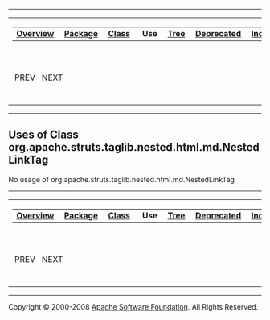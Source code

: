 ------------------------------------------------------------------------

<span id="navbar_top"></span> [](#skip-navbar_top "Skip navigation links")

<table>
<colgroup>
<col width="50%" />
<col width="50%" />
</colgroup>
<tbody>
<tr class="odd">
<td align="left"><span id="navbar_top_firstrow"></span>
<table>
<tbody>
<tr class="odd">
<td align="left"><a href="../../../../../../../overview-summary.html.md"><strong>Overview</strong></a> </td>
<td align="left"><a href="../package-summary.html.md"><strong>Package</strong></a> </td>
<td align="left"><a href="../../../../../../../org/apache/struts/taglib/nested.html.md/NestedLinkTag.html" title="class in org.apache.struts.taglib.nested.html"><strong>Class</strong></a> </td>
<td align="left"> <strong>Use</strong> </td>
<td align="left"><a href="../package-tree.html.md"><strong>Tree</strong></a> </td>
<td align="left"><a href="../../../../../../../deprecated-list.html.md"><strong>Deprecated</strong></a> </td>
<td align="left"><a href="../../../../../../../index-all.html.md"><strong>Index</strong></a> </td>
<td align="left"><a href="../../../../../../../help-doc.html.md"><strong>Help</strong></a> </td>
</tr>
</tbody>
</table></td>
<td align="left"></td>
</tr>
<tr class="even">
<td align="left"> PREV   NEXT</td>
<td align="left"><a href="../../../../../../../index.html.md?org/apache/struts/taglib/nested/html//class-useNestedLinkTag.html"><strong>FRAMES</strong></a>    <a href="NestedLinkTag.html"><strong>NO FRAMES</strong></a>    
<a href="../../../../../../../allclasses-noframe.html.md"><strong>All Classes</strong></a></td>
</tr>
</tbody>
</table>

<span id="skip-navbar_top"></span>

------------------------------------------------------------------------

**Uses of Class
 org.apache.struts.taglib.nested.html.md.NestedLinkTag**
-----------------------------------------------------

No usage of org.apache.struts.taglib.nested.html.md.NestedLinkTag

------------------------------------------------------------------------

<span id="navbar_bottom"></span> [](#skip-navbar_bottom "Skip navigation links")

<table>
<colgroup>
<col width="50%" />
<col width="50%" />
</colgroup>
<tbody>
<tr class="odd">
<td align="left"><span id="navbar_bottom_firstrow"></span>
<table>
<tbody>
<tr class="odd">
<td align="left"><a href="../../../../../../../overview-summary.html.md"><strong>Overview</strong></a> </td>
<td align="left"><a href="../package-summary.html.md"><strong>Package</strong></a> </td>
<td align="left"><a href="../../../../../../../org/apache/struts/taglib/nested.html.md/NestedLinkTag.html" title="class in org.apache.struts.taglib.nested.html"><strong>Class</strong></a> </td>
<td align="left"> <strong>Use</strong> </td>
<td align="left"><a href="../package-tree.html.md"><strong>Tree</strong></a> </td>
<td align="left"><a href="../../../../../../../deprecated-list.html.md"><strong>Deprecated</strong></a> </td>
<td align="left"><a href="../../../../../../../index-all.html.md"><strong>Index</strong></a> </td>
<td align="left"><a href="../../../../../../../help-doc.html.md"><strong>Help</strong></a> </td>
</tr>
</tbody>
</table></td>
<td align="left"></td>
</tr>
<tr class="even">
<td align="left"> PREV   NEXT</td>
<td align="left"><a href="../../../../../../../index.html.md?org/apache/struts/taglib/nested/html//class-useNestedLinkTag.html"><strong>FRAMES</strong></a>    <a href="NestedLinkTag.html"><strong>NO FRAMES</strong></a>    
<a href="../../../../../../../allclasses-noframe.html.md"><strong>All Classes</strong></a></td>
</tr>
</tbody>
</table>

<span id="skip-navbar_bottom"></span>

------------------------------------------------------------------------

Copyright © 2000-2008 [Apache Software Foundation](http://www.apache.org/). All Rights Reserved.
